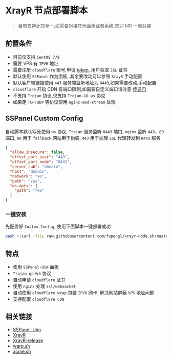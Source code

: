 # XrayR 节点部署脚本

> 目前支持比较单一,如需要对接其他面板或者系统,欢迎 MR 一起共建

## 前置条件
- 目前仅支持 `CentOS 7/8`
- 需要 VPS 有 `IPV6` 地址
- 需要注册 `cloudflare` 账号,申请 [token](https://dash.cloudflare.com/profile/api-tokens), 用户获取 `SSL` 证书
- 默认使用 `SSPanel` 作为面板, 其余要改动可以参照 `XrayR` 手动配置
- 默认客户端链接使用 `443` 服务端监听地址为 `8443`,如果需要改动,手动配置
- `cloudflare` 开启 CDN 有端口限制,如需要自定义端口请注意 [传送门](https://developers.cloudflare.com/fundamentals/get-started/reference/network-ports/#network-ports-compatible-with-cloudflares-proxy)
- 不支持 `Trojan` 协议,仅支持 `Trojan-GO ws` 协议
- 如果走 `TCP/UDP` 等协议使用 `nginx-mod-stream` 处理

## SSPanel Custom Config
自动脚本默认写死使用 `ws` 协议, `Trojan` 服务监听 `8443` 端口, `nginx` 监听 `443`、`80` 端口, 
`80` 用于 `fallback` 网站用于伪装, `443` 用于处理 `SSL` 代理转发到 `8443` 服务
```json
{
  "allow_insecure": false,
  "offset_port_user": "443",
  "offset_port_node": "8443",
  "server_sub": "domain",
  "host": "domain",
  "network": "ws",
  "path": "/ws",
  "ws-opts": {
    "path": "/ws"
  }
}
```

### 一键安装
先配置好 `Custom Config`, 使用下面脚本一键部署成功
```sh
bash <(curl -fsSL raw.githubusercontent.com/fupengl/xrayr-node.sh/master/trojan-node.sh)
```

## 特点
- 使用 `SSPanel-Uim` 面板
- `Trojan-go` ws 协议
- 自动申请 `cloudflare` 证书
- 使用 `nginx` 处理 `ssl/websocket`
- 自动使用 `cloudflare wrap` 包装 `IPV6` 网卡, 解决网站屏蔽 `VPS` 地址问题
- 支持配置 `cloudflare CDN`

## 相关链接
- [SSPanel-Uim](https://github.com/Anankke/SSPanel-Uim)
- [XrayR](https://github.com/XrayR-project/XrayR)
- [XrayR-release](https://github.com/XrayR-project/XrayR-release/)
- [warp.sh](https://github.com/P3TERX/warp.sh)
- [acme.sh](https://github.com/acmesh-official/get.acme.sh)
